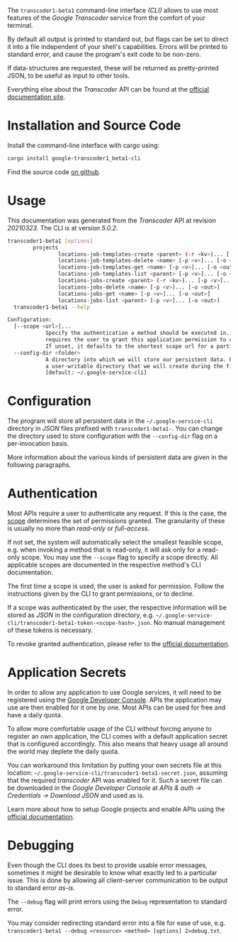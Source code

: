 <!---
DO NOT EDIT !
This file was generated automatically from 'src/generator/templates/cli/README.md.mako'
DO NOT EDIT !
-->
The `transcoder1-beta1` command-line interface *(CLI)* allows to use most features of the *Google Transcoder* service from the comfort of your terminal.

By default all output is printed to standard out, but flags can be set to direct it into a file independent of your shell's
capabilities. Errors will be printed to standard error, and cause the program's exit code to be non-zero.

If data-structures are requested, these will be returned as pretty-printed JSON, to be useful as input to other tools.

Everything else about the *Transcoder* API can be found at the
[official documentation site](https://cloud.google.com/transcoder/docs/).

# Installation and Source Code

Install the command-line interface with cargo using:

```bash
cargo install google-transcoder1_beta1-cli
```

Find the source code [on github](https://github.com/Byron/google-apis-rs/tree/main/gen/transcoder1_beta1-cli).

# Usage

This documentation was generated from the *Transcoder* API at revision *20210323*. The CLI is at version *5.0.2*.

```bash
transcoder1-beta1 [options]
        projects
                locations-job-templates-create <parent> (-r <kv>)... [-p <v>]... [-o <out>]
                locations-job-templates-delete <name> [-p <v>]... [-o <out>]
                locations-job-templates-get <name> [-p <v>]... [-o <out>]
                locations-job-templates-list <parent> [-p <v>]... [-o <out>]
                locations-jobs-create <parent> (-r <kv>)... [-p <v>]... [-o <out>]
                locations-jobs-delete <name> [-p <v>]... [-o <out>]
                locations-jobs-get <name> [-p <v>]... [-o <out>]
                locations-jobs-list <parent> [-p <v>]... [-o <out>]
  transcoder1-beta1 --help

Configuration:
  [--scope <url>]...
            Specify the authentication a method should be executed in. Each scope
            requires the user to grant this application permission to use it.
            If unset, it defaults to the shortest scope url for a particular method.
  --config-dir <folder>
            A directory into which we will store our persistent data. Defaults to
            a user-writable directory that we will create during the first invocation.
            [default: ~/.google-service-cli]

```

# Configuration

The program will store all persistent data in the `~/.google-service-cli` directory in *JSON* files prefixed with `transcoder1-beta1-`.  You can change the directory used to store configuration with the `--config-dir` flag on a per-invocation basis.

More information about the various kinds of persistent data are given in the following paragraphs.

# Authentication

Most APIs require a user to authenticate any request. If this is the case, the [scope][scopes] determines the 
set of permissions granted. The granularity of these is usually no more than *read-only* or *full-access*.

If not set, the system will automatically select the smallest feasible scope, e.g. when invoking a
method that is read-only, it will ask only for a read-only scope. 
You may use the `--scope` flag to specify a scope directly. 
All applicable scopes are documented in the respective method's CLI documentation.

The first time a scope is used, the user is asked for permission. Follow the instructions given 
by the CLI to grant permissions, or to decline.

If a scope was authenticated by the user, the respective information will be stored as *JSON* in the configuration
directory, e.g. `~/.google-service-cli/transcoder1-beta1-token-<scope-hash>.json`. No manual management of these tokens
is necessary.

To revoke granted authentication, please refer to the [official documentation][revoke-access].

# Application Secrets

In order to allow any application to use Google services, it will need to be registered using the 
[Google Developer Console][google-dev-console]. APIs the application may use are then enabled for it
one by one. Most APIs can be used for free and have a daily quota.

To allow more comfortable usage of the CLI without forcing anyone to register an own application, the CLI
comes with a default application secret that is configured accordingly. This also means that heavy usage
all around the world may deplete the daily quota.

You can workaround this limitation by putting your own secrets file at this location: 
`~/.google-service-cli/transcoder1-beta1-secret.json`, assuming that the required *transcoder* API 
was enabled for it. Such a secret file can be downloaded in the *Google Developer Console* at 
*APIs & auth -> Credentials -> Download JSON* and used as is.

Learn more about how to setup Google projects and enable APIs using the [official documentation][google-project-new].


# Debugging

Even though the CLI does its best to provide usable error messages, sometimes it might be desirable to know
what exactly led to a particular issue. This is done by allowing all client-server communication to be 
output to standard error *as-is*.

The `--debug` flag will print errors using the `Debug` representation to standard error.

You may consider redirecting standard error into a file for ease of use, e.g. `transcoder1-beta1 --debug <resource> <method> [options] 2>debug.txt`.


[scopes]: https://developers.google.com/+/api/oauth#scopes
[revoke-access]: http://webapps.stackexchange.com/a/30849
[google-dev-console]: https://console.developers.google.com/
[google-project-new]: https://developers.google.com/console/help/new/
